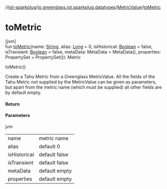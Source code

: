 //[iot-sparkplug](../../../index.md)/[io.greenglass.iot.sparkplug.datatypes](../index.md)/[MetricValue](index.md)/[toMetric](to-metric.md)

# toMetric

[jvm]\
fun [toMetric](to-metric.md)(name: [String](https://kotlinlang.org/api/latest/jvm/stdlib/kotlin/-string/index.html), alias: [Long](https://kotlinlang.org/api/latest/jvm/stdlib/kotlin/-long/index.html) = 0, isHistorical: [Boolean](https://kotlinlang.org/api/latest/jvm/stdlib/kotlin/-boolean/index.html) = false, isTransient: [Boolean](https://kotlinlang.org/api/latest/jvm/stdlib/kotlin/-boolean/index.html) = false, metaData: MetaData = MetaData(), properties: PropertySet = PropertySet()): Metric

toMetric()

Create a Tahu Metric from a Greenglass MetricValue. All the fields of the Tahu Metric not supplied by the MetricValue can be given as parameters, but apart from the metric name (which must be supplied) all other fields are by default empty.

#### Return

#### Parameters

jvm

| | |
|---|---|
| name | metric name |
| alias | default 0 |
| isHistorical | default false |
| isTransient | default false |
| metaData | default empty |
| properties | default empty |
